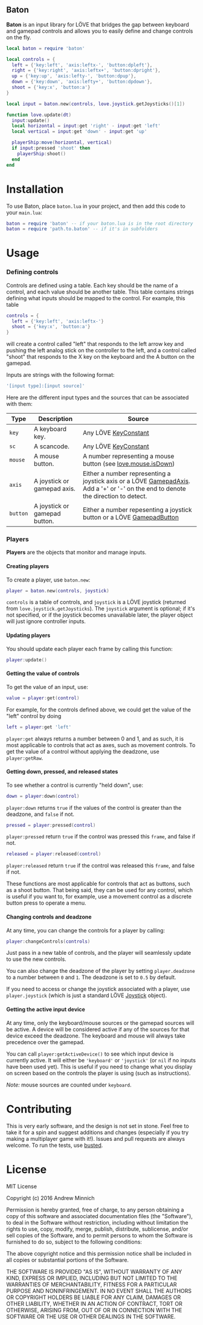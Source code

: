 Baton
-----
**Baton** is an input library for LÖVE that bridges the gap between keyboard and gamepad controls and allows you to easily define and change controls on the fly.

```lua
local baton = require 'baton'

local controls = {
  left = {'key:left', 'axis:leftx-', 'button:dpleft'},
  right = {'key:right', 'axis:leftx+', 'button:dpright'},
  up = {'key:up', 'axis:lefty-', 'button:dpup'},
  down = {'key:down', 'axis:lefty+', 'button:dpdown'},
  shoot = {'key:x', 'button:a'}
}

local input = baton.new(controls, love.joystick.getJoysticks()[1])

function love.update(dt)
  input:update()
  local horizontal = input:get 'right' - input:get 'left'
  local vertical = input:get 'down' - input:get 'up'

  playerShip:move(horizontal, vertical)
  if input:pressed 'shoot' then
    playerShip:shoot()
  end
end
```

Installation
============
To use Baton, place `baton.lua` in your project, and then add this code to your `main.lua`:
```lua
baton = require 'baton' -- if your baton.lua is in the root directory
baton = require 'path.to.baton' -- if it's in subfolders
```

Usage
=====
### Defining controls
Controls are defined using a table. Each key should be the name of a control, and each value should be another table. This table contains strings defining what inputs should be mapped to the control. For example, this table
```lua
controls = {
  left = {'key:left', 'axis:leftx-'}
  shoot = {'key:x', 'button:a'}
}
```
will create a control called "left" that responds to the left arrow key and pushing the left analog stick on the controller to the left, and a control called "shoot" that responds to the X key on the keyboard and the A button on the gamepad.

Inputs are strings with the following format:
```lua
'[input type]:[input source]'
```
Here are the different input types and the sources that can be associated with them:

| Type    | Description                  | Source                                                                                                                                                                  |
| --------| -----------------------------| ------------------------------------------------------------------------------------------------------------------------------------------------------------------------|
| `key`   | A keyboard key.              | Any LÖVE [KeyConstant](http://love2d.org/wiki/KeyConstant)                                                                                                              |
| `sc`    | A scancode.                  | Any LÖVE [KeyConstant](http://love2d.org/wiki/KeyConstant)                                                                                                              |
| `mouse` | A mouse button.              | A number representing a mouse button (see [love.mouse.isDown](https://love2d.org/wiki/love.mouse.isDown))                                                               |
| `axis`  | A joystick or gamepad axis.  | Either a number representing a joystick axis or a LÖVE [GamepadAxis](http://love2d.org/wiki/GamepadAxis). Add a '+' or '-' on the end to denote the direction to detect.|
| `button`| A joystick or gamepad button.| Either a number repesenting a joystick button or a LÖVE [GamepadButton](http://love2d.org/wiki/GamepadButton)                                                           |

### Players
**Players** are the objects that monitor and manage inputs.

#### Creating players
To create a player, use `baton.new`:
```lua
player = baton.new(controls, joystick)
```
`controls` is a table of controls, and `joystick` is a LÖVE joystick (returned from `love.joystick.getJoysticks`). The `joystick` argument is optional; if it's not specified, or if the joystick becomes unavailable later, the player object will just ignore controller inputs.

#### Updating players
You should update each player each frame by calling this function:
```lua
player:update()
```

#### Getting the value of controls
To get the value of an input, use:
```lua
value = player:get(control)
```
For example, for the controls defined above, we could get the value of the "left" control by doing
```lua
left = player:get 'left'
```
`player:get` always returns a number between 0 and 1, and as such, it is most applicable to controls that act as axes, such as movement controls. To get the value of a control without applying the deadzone, use `player:getRaw`.

#### Getting down, pressed, and released states
To see whether a control is currently "held down", use:
```lua
down = player:down(control)
```
`player:down` returns `true` if the values of the control is greater than the deadzone, and `false` if not.

```lua
pressed = player:pressed(control)
```
`player:pressed` return `true` if the control was pressed this `frame`, and false if not.

```lua
released = player:released(control)
```
`player:released` return `true` if the control was released this `frame`, and false if not.

These functions are most applicable for controls that act as buttons, such as a shoot button. That being said, they can be used for any control, which is useful if you want to, for example, use a movement control as a discrete button press to operate a menu.

#### Changing controls and deadzone
At any time, you can change the controls for a player by calling:
```lua
player:changeControls(controls)
```
Just pass in a new table of controls, and the player will seamlessly update to use the new controls.

You can also change the deadzone of the player by setting `player.deadzone` to a number between `0` and `1`. The deadzone is set to `0.5` by default.

If you need to access or change the joystick associated with a player, use `player.joystick` (which is just a standard LÖVE [Joystick](https://love2d.org/wiki/Joystick) object).

#### Getting the active input device
At any time, only the keyboard/mouse sources or the gamepad sources will be active. A device will be considered active if any of the sources for that device exceed the deadzone. The keyboard and mouse will always take precedence over the gamepad.

You can call `player:getActiveDevice()` to see which input device is currently active. It will either be `'keyboard'` or `'joystick'` (or `nil` if no inputs have been used yet). This is useful if you need to change what you display on screen based on the controls the player is using (such as instructions).

*Note:* mouse sources are counted under `keyboard`.

Contributing
============
This is very early software, and the design is not set in stone. Feel free to take it for a spin and suggest additions and changes (especially if you try making a multiplayer game with it!). Issues and pull requests are always welcome. To run the tests, use [busted](https://olivinelabs.com/busted/).

License
=======
MIT License

Copyright (c) 2016 Andrew Minnich

Permission is hereby granted, free of charge, to any person obtaining a copy
of this software and associated documentation files (the "Software"), to deal
in the Software without restriction, including without limitation the rights
to use, copy, modify, merge, publish, distribute, sublicense, and/or sell
copies of the Software, and to permit persons to whom the Software is
furnished to do so, subject to the following conditions:

The above copyright notice and this permission notice shall be included in all
copies or substantial portions of the Software.

THE SOFTWARE IS PROVIDED "AS IS", WITHOUT WARRANTY OF ANY KIND, EXPRESS OR
IMPLIED, INCLUDING BUT NOT LIMITED TO THE WARRANTIES OF MERCHANTABILITY,
FITNESS FOR A PARTICULAR PURPOSE AND NONINFRINGEMENT. IN NO EVENT SHALL THE
AUTHORS OR COPYRIGHT HOLDERS BE LIABLE FOR ANY CLAIM, DAMAGES OR OTHER
LIABILITY, WHETHER IN AN ACTION OF CONTRACT, TORT OR OTHERWISE, ARISING FROM,
OUT OF OR IN CONNECTION WITH THE SOFTWARE OR THE USE OR OTHER DEALINGS IN THE
SOFTWARE.
